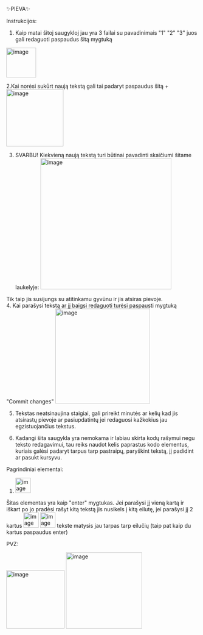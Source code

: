 ✨PIEVA✨

Instrukcijos:

1. Kaip matai šitoj saugykloj jau yra 3 failai su pavadinimais "1" "2" "3" juos gali redaguoti paspaudus šitą mygtuką 
<img width="78" alt="image" src="https://github.com/rutaviz/texttest/assets/82490449/b58f409d-b1d7-44b7-afaf-c95c340d6090">
<br>

2.Kai norėsi sukūrt naują tekstą gali tai padaryt paspaudus šitą + <img width="150" alt="image" src="https://github.com/rutaviz/texttest/assets/82490449/d08c02a8-e1c7-4cc2-83d6-12070f8be68d">

3. SVARBU!
Kiekvieną naują tekstą turi būtinai pavadinti skaičiumi šitame laukelyje: <img width="344" alt="image" src="https://github.com/rutaviz/texttest/assets/82490449/ad66a142-9481-4d52-ae0d-fd847879ec00">

Tik taip jis susijungs su atitinkamu gyvūnu ir jis atsiras pievoje.
<br>
4. Kai parašysi tekstą ar jį baigsi redaguoti turėsi paspausti mygtuką "Commit changes" <img width="249" alt="image" src="https://github.com/rutaviz/texttest/assets/82490449/409f4cca-3fde-4564-825c-e7bbd24514f2">

5. Tekstas neatsinaujina staigiai, gali prireikt minutės ar kelių kad jis atsirastų pievoje ar pasiupdatintų jei redaguosi kažkokius jau egzistuojančius tekstus.

6. Kadangi šita saugykla yra nemokama ir labiau skirta kodų rašymui negu teksto redagavimui, tau reiks naudot kelis paprastus kodo elementus, kuriais galėsi padaryt tarpus tarp pastraipų, paryškint tekstą, jį padidint ar pasukt kursyvu.

Pagrindiniai elementai:

1. <img width="40" alt="image" src="https://github.com/rutaviz/texttest/assets/82490449/cff886e1-2b79-422d-a3dd-ca6fa2a8df5c">

Šitas elementas yra kaip "enter" mygtukas. Jei parašysi jį vieną kartą ir iškart po jo pradėsi rašyt kitą tekstą jis nusikels į kitą eilutę, jei parašysi jį 2 kartus <img width="40" alt="image" src="https://github.com/rutaviz/texttest/assets/82490449/b79bfe91-1760-48f8-a122-80a3676b2624"> <img width="40" alt="image" src="https://github.com/rutaviz/texttest/assets/82490449/acb9a0a7-4226-49b2-8fac-79c378a2bde4">
tekste matysis jau tarpas tarp eilučių (taip pat kaip du kartus paspaudus enter)

PVZ:

<img width="153" alt="image" src="https://github.com/pievoj/pievoj.github.io/assets/147843027/29ff0b5c-57a1-44f2-874f-66c64b2e1369">
 <img width="200" alt="image" src="https://github.com/pievoj/pievoj.github.io/assets/147843027/7633083b-2f86-4961-b824-909f6a7d8b3e">










